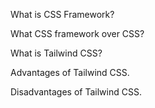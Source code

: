 What is CSS Framework?

What CSS framework over CSS?

What is Tailwind CSS?

Advantages of Tailwind CSS.

Disadvantages of Tailwind CSS.